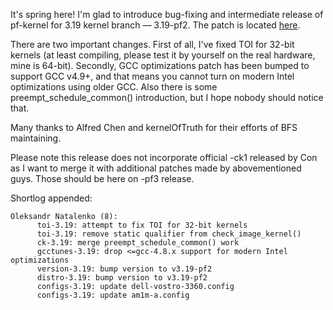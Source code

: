 It's spring here! I'm glad to introduce bug-fixing and intermediate release of
pf-kernel for 3.19 kernel branch — 3.19-pf2. The patch is located
[here](https://pf.natalenko.name/sources/3.19/patch-3.19-pf2.xz).  
  
There are two important changes. First of all, I've fixed TOI for 32-bit
kernels (at least compiling, please test it by yourself on the real hardware,
mine is 64-bit). Secondly, GCC optimizations patch has been bumped to support
GCC v4.9+, and that means you cannot turn on modern Intel optimizations using
older GCC. Also there is some preempt_schedule_common() introduction, but I
hope nobody should notice that.  
  
Many thanks to Alfred Chen and kernelOfTruth for their efforts of BFS
maintaining.  
  
Please note this release does not incorporate official -ck1 released by Con as
I want to merge it with additional patches made by abovementioned guys. Those
should be here on -pf3 release.  
  
Shortlog appended:  
  

    
    
    Oleksandr Natalenko (8):  
          toi-3.19: attempt to fix TOI for 32-bit kernels  
          toi-3.19: remove static qualifier from check_image_kernel()  
          ck-3.19: merge preempt_schedule_common() work  
          gcctunes-3.19: drop <=gcc-4.8.x support for modern Intel optimizations  
          version-3.19: bump version to v3.19-pf2  
          distro-3.19: bump version to v3.19-pf2  
          configs-3.19: update dell-vostro-3360.config  
          configs-3.19: update am1m-a.config

